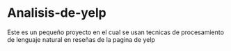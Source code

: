# Analisis-de-yelp
Este es un pequeño proyecto en el cual se usan tecnicas de procesamiento de lenguaje natural en reseñas de la pagina de yelp
